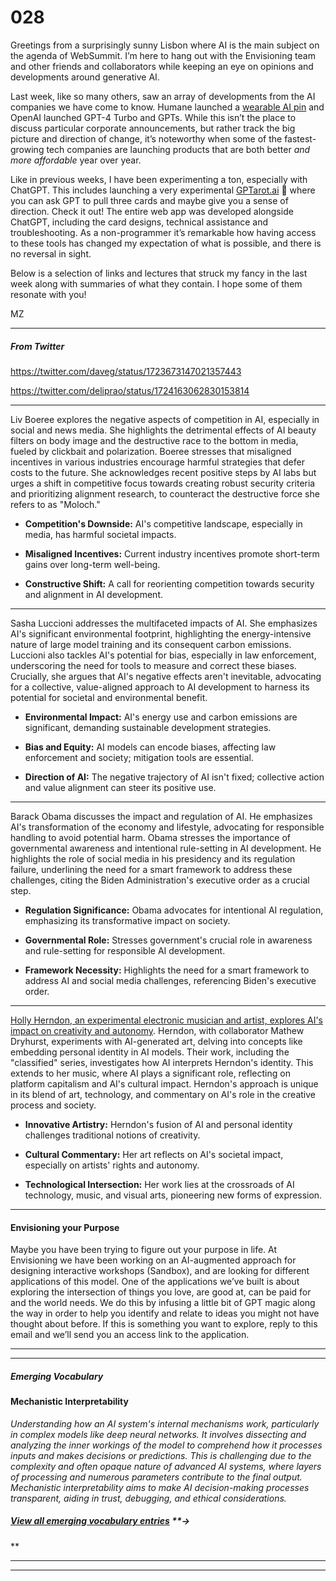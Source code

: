 # 028

Greetings from a surprisingly sunny Lisbon where AI is the main subject on the agenda of WebSummit. I’m here to hang out with the Envisioning team and other friends and collaborators while keeping an eye on opinions and developments around generative AI.

Last week, like so many others, saw an array of developments from the AI companies we have come to know. Humane launched a [wearable AI pin](https://hu.ma.ne) and OpenAI launched GPT-4 Turbo and GPTs. While this isn’t the place to discuss particular corporate announcements, but rather track the big picture and direction of change, it’s noteworthy when some of the fastest-growing tech companies are launching products that are both better _and_ _more_ _affordable_ year over year.

Like in previous weeks, I have been experimenting a ton, especially with ChatGPT. This includes launching a very experimental [GPTarot.ai](https://gptarot.ai) 🎴 where you can ask GPT to pull three cards and maybe give you a sense of direction. Check it out\! The entire web app was developed alongside ChatGPT, including the card designs, technical assistance and troubleshooting. As a non-programmer it’s remarkable how having access to these tools has changed my expectation of what is possible, and there is no reversal in sight.

Below is a selection of links and lectures that struck my fancy in the last week along with summaries of what they contain. I hope some of them resonate with you\!

MZ

* * *

##### From Twitter

<https://twitter.com/daveg/status/1723673147021357443>

<https://twitter.com/deliprao/status/1724163062830153814>

* * *

Liv Boeree explores the negative aspects of competition in AI, especially in social and news media. She highlights the detrimental effects of AI beauty filters on body image and the destructive race to the bottom in media, fueled by clickbait and polarization. Boeree stresses that misaligned incentives in various industries encourage harmful strategies that defer costs to the future. She acknowledges recent positive steps by AI labs but urges a shift in competitive focus towards creating robust security criteria and prioritizing alignment research, to counteract the destructive force she refers to as "Moloch."

* **Competition's Downside:** AI's competitive landscape, especially in media, has harmful societal impacts.

* **Misaligned Incentives:** Current industry incentives promote short-term gains over long-term well-being.

* **Constructive Shift:** A call for reorienting competition towards security and alignment in AI development.

* * *

Sasha Luccioni addresses the multifaceted impacts of AI. She emphasizes AI's significant environmental footprint, highlighting the energy-intensive nature of large model training and its consequent carbon emissions. Luccioni also tackles AI's potential for bias, especially in law enforcement, underscoring the need for tools to measure and correct these biases. Crucially, she argues that AI's negative effects aren't inevitable, advocating for a collective, value-aligned approach to AI development to harness its potential for societal and environmental benefit.

* **Environmental Impact:** AI's energy use and carbon emissions are significant, demanding sustainable development strategies.

* **Bias and Equity:** AI models can encode biases, affecting law enforcement and society; mitigation tools are essential.

* **Direction of AI:** The negative trajectory of AI isn't fixed; collective action and value alignment can steer its positive use.

* * *

Barack Obama discusses the impact and regulation of AI. He emphasizes AI's transformation of the economy and lifestyle, advocating for responsible handling to avoid potential harm. Obama stresses the importance of governmental awareness and intentional rule-setting in AI development. He highlights the role of social media in his presidency and its regulation failure, underlining the need for a smart framework to address these challenges, citing the Biden Administration's executive order as a crucial step.

* **Regulation Significance:** Obama advocates for intentional AI regulation, emphasizing its transformative impact on society.

* **Governmental Role:** Stresses government's crucial role in awareness and rule-setting for responsible AI development.

* **Framework Necessity:** Highlights the need for a smart framework to address AI and social media challenges, referencing Biden's executive order.

* * *

[Holly Herndon, an experimental electronic musician and artist, explores AI's impact on creativity and autonomy](https://www.newyorker.com/magazine/2023/11/20/holly-herndons-infinite-art?mbid=social_twitter&utm_medium=social&utm_brand=tny&utm_source=twitter&utm_social-type=owned). Herndon, with collaborator Mathew Dryhurst, experiments with AI-generated art, delving into concepts like embedding personal identity in AI models. Their work, including the "classified" series, investigates how AI interprets Herndon's identity. This extends to her music, where AI plays a significant role, reflecting on platform capitalism and AI's cultural impact. Herndon's approach is unique in its blend of art, technology, and commentary on AI's role in the creative process and society.

* **Innovative Artistry:** Herndon's fusion of AI and personal identity challenges traditional notions of creativity.

* **Cultural Commentary:** Her art reflects on AI's societal impact, especially on artists' rights and autonomy.

* **Technological Intersection:** Her work lies at the crossroads of AI technology, music, and visual arts, pioneering new forms of expression.

* * *

#### Envisioning your Purpose

Maybe you have been trying to figure out your purpose in life. At Envisioning we have been working on an AI-augmented approach for designing interactive workshops \(Sandbox\), and are looking for different applications of this model. One of the applications we’ve built is about exploring the intersection of things you love, are good at, can be paid for and the world needs. We do this by infusing a little bit of GPT magic along the way in order to help you identify and relate to ideas you might not have thought about before. If this is something you want to explore, reply to this email and we’ll send you an access link to the application.

* * *

* * *

##### Emerging Vocabulary

#### **Mechanistic Interpretability**

_Understanding how an AI system's internal mechanisms work, particularly in complex models like deep neural networks. It involves dissecting and analyzing the inner workings of the model to comprehend how it processes inputs and makes decisions or predictions. This is challenging due to the complexity and often opaque nature of advanced AI systems, where layers of processing and numerous parameters contribute to the final output. Mechanistic interpretability aims to make AI decision-making processes transparent, aiding in trust, debugging, and ethical considerations._

##### [View all emerging vocabulary entries](https://newsletter.envisioning.io/p/emerging-vocabulary) **→
**

* * *

* * *